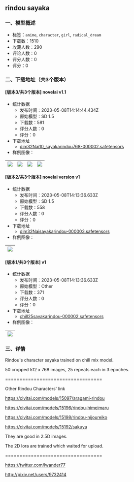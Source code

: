 ## rindou sayaka
### 一、模型概述

- 标签：`anime`, `character`, `girl`, `radical_dream`
- 下载数：1510
- 收藏人数：290
- 评论人数：0
- 评分人数：0
- 评分：0

### 二、下载地址（共3个版本）

#### [版本3/共3个版本] novelai v1.1

- 统计数据
  - 发布时间：2023-05-08T14:14:44.434Z
  - 原始模型：SD 1.5
  - 下载数：581
  - 评分人数：0
  - 评分：0
- 下载地址
  - [dim32Nai10_sayakarindou768-000002.safetensors](https://civitai.com/api/download/models/65689)
- 样例图像：

| <img src="https://image.civitai.com/xG1nkqKTMzGDvpLrqFT7WA/e6678d5d-541f-472a-a492-5601838e6660/width=450/727436.jpeg" /> | <img src="https://image.civitai.com/xG1nkqKTMzGDvpLrqFT7WA/a56566a2-f79a-4782-b283-2297f85cb99a/width=450/727437.jpeg" /> | <img src="https://image.civitai.com/xG1nkqKTMzGDvpLrqFT7WA/2815bdeb-f21e-4ea9-bbcf-8e740c888e5e/width=450/727438.jpeg" /> | <img src="https://image.civitai.com/xG1nkqKTMzGDvpLrqFT7WA/95b243af-f471-4797-8726-e8e3fb8cec81/width=450/727441.jpeg" /> |
| ---- | ---- | ---- | ---- |

#### [版本2/共3个版本] novelai version v1

- 统计数据
  - 发布时间：2023-05-08T14:13:36.633Z
  - 原始模型：SD 1.5
  - 下载数：558
  - 评分人数：0
  - 评分：0
- 下载地址
  - [dim32Naisayakarindou-000003.safetensors](https://civitai.com/api/download/models/32030)
- 样例图像：

| <img src="https://image.civitai.com/xG1nkqKTMzGDvpLrqFT7WA/58a989d0-ac48-4d27-08f5-717d922fb700/width=450/364319.jpeg" /> |
| ---- |

#### [版本1/共3个版本] v1

- 统计数据
  - 发布时间：2023-05-08T14:13:36.633Z
  - 原始模型：Other
  - 下载数：371
  - 评分人数：0
  - 评分：0
- 下载地址
  - [chill25sayakarindou-000002.safetensors](https://civitai.com/api/download/models/17898)
- 样例图像：

| <img src="https://image.civitai.com/xG1nkqKTMzGDvpLrqFT7WA/4efebda7-8655-4aa6-fd44-0b3fc75c5500/width=450/183233.jpeg" /> |
| ---- |


### 三、详情
<p>Rindou's character sayaka trained on chill mix model.</p><p>50 cropped 512 x 768 images, 25 repeats each in 3 epoches.</p><p>==================================</p><p>Other Rindou Characters' link</p><p><a target="_blank" rel="ugc" href="https://civitai.com/models/15097/aragami-rindou">https://civitai.com/models/15097/aragami-rindou</a></p><p><a target="_blank" rel="ugc" href="https://civitai.com/models/15196/rindou-himeimaru">https://civitai.com/models/15196/rindou-himeimaru</a></p><p><a target="_blank" rel="ugc" href="https://civitai.com/models/15198/rindou-nijoureiko">https://civitai.com/models/15198/rindou-nijoureiko</a></p><p><a target="_blank" rel="ugc" href="https://civitai.com/models/15192/sakuya">https://civitai.com/models/15192/sakuya</a></p><p>They are good in 2.5D images.</p><p>The 2D lora are trained which waited for upload.</p><p>==================================</p><p><a target="_blank" rel="ugc" href="https://twitter.com/lwander77">https://twitter.com/lwander77</a></p><p><a target="_blank" rel="ugc" href="http://pixiv.net/users/9732414">http://pixiv.net/users/9732414</a></p>